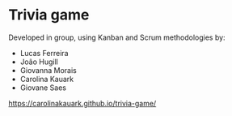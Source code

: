 # Trivia game

Developed in group, using Kanban and Scrum methodologies by:
- Lucas Ferreira
- João Hugill
- Giovanna Morais
- Carolina Kauark
- Giovane Saes

https://carolinakauark.github.io/trivia-game/
